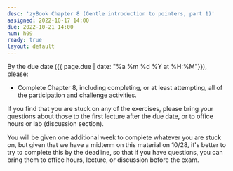 ```yaml
---
desc: 'zyBook Chapter 8 (Gentle introduction to pointers, part 1)'
assigned: 2022-10-17 14:00
due: 2022-10-21 14:00
num: h09
ready: true
layout: default
---
```


By the due date ({{ page.due | date: "%a %m %d %Y at %H:%M"}}), please:
* Complete Chapter 8, including completing, or at least attempting, all of the participation and challenge activities.

If you find that you are stuck on any of the exercises, please bring your questions about those to the first lecture after the due date, or to office hours or lab (discussion section).

You will be given one additional week to complete whatever you are stuck on, but given that we have a midterm on this material on 10/28, it's better to try to complete this by the deadline,
so that if you have questions, you can bring them to office hours, lecture, or discussion before the exam.

